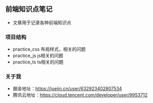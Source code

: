 ## 前端知识点笔记

- 文章用于记录各种前端知识点

### 项目结构

- practice_css 布局样式，相关的问题
- practice_js js相关的问题
- practice_ts ts相关的问题

### 关于我

- 掘金地址：https://juejin.cn/user/632923402807534
- 腾讯云地址：https://cloud.tencent.com/developer/user/9953712
